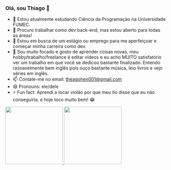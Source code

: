 ### Olá, sou Thiago 👋

- 🌱 Estou atualmente estudando Ciência da Programação na Universidade FUMEC.
- 👯 Procuro trabalhar como dev back-end, mas estou aberto para todas as áreas!
- 🤔 Estou em busca de um estágio ou emprego para me aperfeiçoar e começar minha carreira como dev.
- 💬 Sou muito focado e gosto de aprender coisas novas, meu hobby/trabalho/freelance é editar vídeos e eu acho MUITO satisfatório ver um trabalho em que você se dedicou bastante finalizado. Entendo razoavelmente bem inglês pois ouço bastante música, leio livros e vejo séries em inglês.
- 📫 Contate-me no email: theagohen001@gmail.com
- 😄 Pronouns: ele/dele
- ⚡ Fun fact: Aprendi a tocar violão por que meu tio disse que eu não conseguiria, e hoje toco muito bem! 😂
<div>
  <a href="https://github.com/thetheago">
  <img height="180em" src="https://github-readme-stats.vercel.app/api?username=rafaballerini&show_icons=true&theme=dracula&include_all_commits=true&count_private=true"/>
  <img height="180em" src="https://github-readme-stats.vercel.app/api/top-langs/?username=rafaballerini&layout=compact&langs_count=7&theme=dracula"/>
</div>
